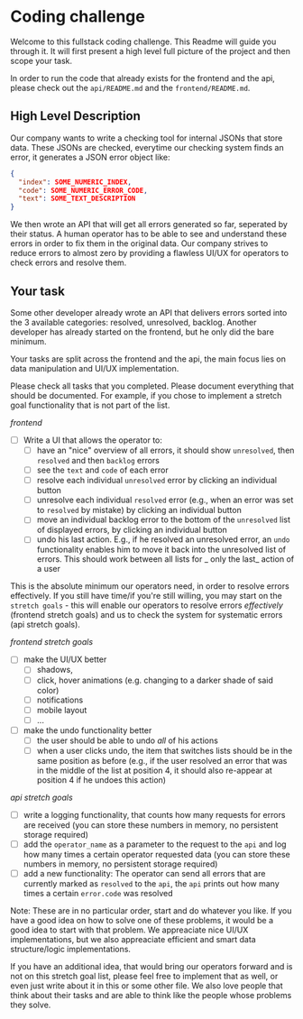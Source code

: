 # Coding challenge

Welcome to this fullstack coding challenge. This Readme will guide you through it. It will first present a high level full picture of the project and then scope your task.

In order to run the code that already exists for the frontend and the api, please check out the `api/README.md` and the `frontend/README.md`.

## High Level Description

Our company wants to write a checking tool for internal JSONs that store data. These JSONs are checked, everytime our checking system finds an error, it generates a JSON error object like:

```json
{
  "index": SOME_NUMERIC_INDEX,
  "code": SOME_NUMERIC_ERROR_CODE,
  "text": SOME_TEXT_DESCRIPTION
}
```

We then wrote an API that will get all errors generated so far, seperated by their status. A human operator has to be able to see and understand these errors in order to fix them in the original data. Our company strives to reduce errors to almost zero by providing a flawless UI/UX for operators to check errors and resolve them.

## Your task

Some other developer already wrote an API that delivers errors sorted into the 3 available categories: resolved, unresolved, backlog. Another developer has already started on the frontend, but he only did the bare minimum.

Your tasks are split across the frontend and the api, the main focus lies on data manipulation and UI/UX implementation.

Please check all tasks that you completed. Please document everything that should be documented. For example, if you chose to implement a stretch goal functionality that is not part of the list.

_frontend_

- [ ] Write a UI that allows the operator to:
  - [ ] have an "nice" overview of all errors, it should show `unresolved`, then `resolved` and then `backlog` errors
  - [ ] see the `text` and `code` of each error
  - [ ] resolve each individual `unresolved` error by clicking an individual button
  - [ ] unresolve each individual `resolved` error (e.g., when an error was set to `resolved` by mistake) by clicking an individual button
  - [ ] move an individual backlog error to the bottom of the `unresolved` list of displayed errors, by clicking an individual button
  - [ ] undo his last action. E.g., if he resolved an unresolved error, an `undo` functionality enables him to move it back into the unresolved list of errors. This should work between all lists for _ only the last_ action of a user

This is the absolute minimum our operators need, in order to resolve errors effectively. If you still have time/if you're still willing, you may start on the `stretch goals` - this will enable our operators to resolve errors _effectively_ (frontend stretch goals) and us to check the system for systematic errors (api stretch goals).

_frontend stretch goals_

- [ ] make the UI/UX better
  - [ ] shadows,
  - [ ] click, hover animations (e.g. changing to a darker shade of said color)
  - [ ] notifications
  - [ ] mobile layout
  - [ ] ...
- [ ] make the undo functionality better
  - [ ] the user should be able to undo _all_ of his actions
  - [ ] when a user clicks undo, the item that switches lists should be in the same position as before (e.g., if the user resolved an error that was in the middle of the list at position 4, it should also re-appear at position 4 if he undoes this action)

_api stretch goals_

- [ ] write a logging functionality, that counts how many requests for errors are received (you can store these numbers in memory, no persistent storage required)
- [ ] add the `operator_name` as a parameter to the request to the `api` and log how many times a certain operator requested data (you can store these numbers in memory, no persistent storage required)
- [ ] add a new functionality: The operator can send all errors that are currently marked as `resolved` to the `api`, the `api` prints out how many times a certain `error.code` was resolved

Note: These are in no particular order, start and do whatever you like. If you have a good idea on how to solve one of these problems, it would be a good idea to start with that problem. We appreaciate nice UI/UX implementations, but we also appreaciate efficient and smart data structure/logic implementations.

If you have an additional idea, that would bring our operators forward and is not on this stretch goal list, please feel free to implement that as well, or even just write about it in this or some other file. We also love people that think about their tasks and are able to think like the people whose problems they solve.

